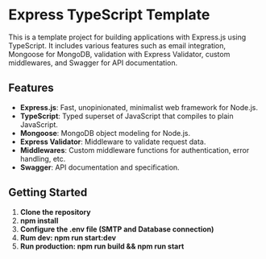 # Express TypeScript Template

This is a template project for building applications with Express.js using TypeScript. It includes various features such as email integration, Mongoose for MongoDB, validation with Express Validator, custom middlewares, and Swagger for API documentation.

## Features

- **Express.js**: Fast, unopinionated, minimalist web framework for Node.js.
- **TypeScript**: Typed superset of JavaScript that compiles to plain JavaScript.
- **Mongoose**: MongoDB object modeling for Node.js.
- **Express Validator**: Middleware to validate request data.
- **Middlewares**: Custom middleware functions for authentication, error handling, etc.
- **Swagger**: API documentation and specification.

## Getting Started

1. **Clone the repository**
2. **npm install**
3. **Configure the .env file (SMTP and Database connection)**
4. **Rum dev: npm run start:dev**
5. **Run production: npm run build && npm run start**

